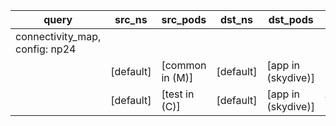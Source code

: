 |query|src_ns|src_pods|dst_ns|dst_pods|connection|
|---|---|---|---|---|---|
|connectivity_map, config: np24||||||
||[default]|[common in (M)]|[default]|[app in (skydive)]|UDP 53,|
||[default]|[test in (C)]|[default]|[app in (skydive)]|All connections|


